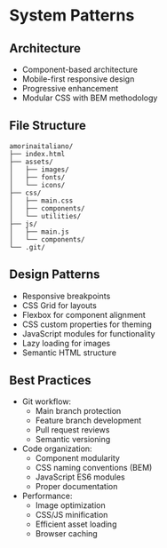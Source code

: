 # System Patterns

## Architecture
- Component-based architecture
- Mobile-first responsive design
- Progressive enhancement
- Modular CSS with BEM methodology

## File Structure
```
amorinaitaliano/
├── index.html
├── assets/
│   ├── images/
│   ├── fonts/
│   └── icons/
├── css/
│   ├── main.css
│   ├── components/
│   └── utilities/
├── js/
│   ├── main.js
│   └── components/
└── .git/
```

## Design Patterns
- Responsive breakpoints
- CSS Grid for layouts
- Flexbox for component alignment
- CSS custom properties for theming
- JavaScript modules for functionality
- Lazy loading for images
- Semantic HTML structure

## Best Practices
- Git workflow:
  - Main branch protection
  - Feature branch development
  - Pull request reviews
  - Semantic versioning
- Code organization:
  - Component modularity
  - CSS naming conventions (BEM)
  - JavaScript ES6 modules
  - Proper documentation
- Performance:
  - Image optimization
  - CSS/JS minification
  - Efficient asset loading
  - Browser caching
